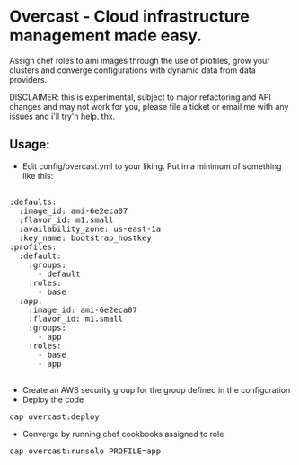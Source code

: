 # Overcast - Cloud infrastructure management made easy.
Assign chef roles to ami images through the use of profiles,
grow your clusters and converge configurations with dynamic data from data providers.

DISCLAIMER: this is experimental, subject to major refactoring and API changes and may not work for you, please file a ticket or email me with any issues and i'll try'n help. thx.

## Usage:

- Edit config/overcast.yml to your liking.
Put in a minimum of something like this:
<pre>

:defaults:
  :image_id: ami-6e2eca07
  :flavor_id: m1.small
  :availability_zone: us-east-1a
  :key_name: bootstrap_hostkey
:profiles:
  :default:
    :groups:
      - default 
    :roles:
      - base
  :app:
    :image_id: ami-6e2eca07
    :flavor_id: m1.small
    :groups:
      - app
    :roles:
      - base
      - app

</pre>
- Create an AWS security group for the group defined in the configuration
- Deploy the code
<pre>cap overcast:deploy</pre>
- Converge by running chef cookbooks assigned to role
<pre>cap overcast:runsolo PROFILE=app</pre>
